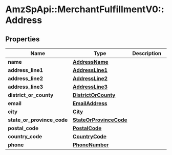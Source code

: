 # AmzSpApi::MerchantFulfillmentV0::Address

## Properties
Name | Type | Description | Notes
------------ | ------------- | ------------- | -------------
**name** | [**AddressName**](AddressName.md) |  | 
**address_line1** | [**AddressLine1**](AddressLine1.md) |  | 
**address_line2** | [**AddressLine2**](AddressLine2.md) |  | [optional] 
**address_line3** | [**AddressLine3**](AddressLine3.md) |  | [optional] 
**district_or_county** | [**DistrictOrCounty**](DistrictOrCounty.md) |  | [optional] 
**email** | [**EmailAddress**](EmailAddress.md) |  | 
**city** | [**City**](City.md) |  | 
**state_or_province_code** | [**StateOrProvinceCode**](StateOrProvinceCode.md) |  | [optional] 
**postal_code** | [**PostalCode**](PostalCode.md) |  | 
**country_code** | [**CountryCode**](CountryCode.md) |  | 
**phone** | [**PhoneNumber**](PhoneNumber.md) |  | 

